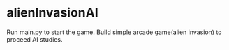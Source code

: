 # alienInvasionAI
Run main.py to start the game.
Build simple arcade game(alien invasion) to proceed AI studies.
